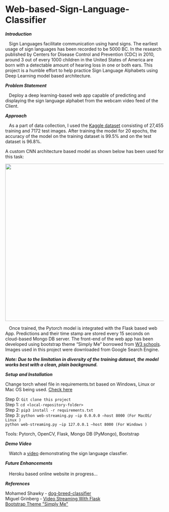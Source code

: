 # Web-based-Sign-Language-Classifier
***Introduction***

&nbsp;&nbsp;&nbsp;Sign Languages facilitate communication using hand signs. The earliest usage of sign languages has been recorded to be 5000 BC. In the research published by Centers for Disease Control and Prevention (CDC) in 2010, around 3 out of every 1000 children in the United States of America are born with a detectable amount of hearing loss in one or both ears. This project is a humble effort to help practice Sign Language Alphabets using Deep Learning model based architecture.

***Problem Statement***

&nbsp;&nbsp;&nbsp;Deploy a deep learning-based web app capable of predicting and displaying the sign language alphabet from the webcam video feed of the Client. 

***Approach***

&nbsp;&nbsp;&nbsp;As a part of data collection, I used the <a href="https://www.kaggle.com/datamunge/sign-language-mnist">Kaggle dataset<a> consisting of 27,455 training and 7172 test images. After training the model for 20 epochs, the accuracy of the model on the training dataset is 99.5% and on the test dataset is 96.8%.

A custom CNN architecture based model as shown below has been used for this task:
<p align="center">
  <img width="800" height="500" src="https://user-images.githubusercontent.com/43301609/86128405-2cefdf80-ba96-11ea-8120-d02a76c794c3.PNG">
</p>

&nbsp;&nbsp;&nbsp;Once trained, the Pytorch model is integrated with the Flask based web App. Predictions and their time stamp are stored every 15 seconds on cloud-based Mongo DB server. The front-end of the web app has been developed using bootstrap theme “Simply Me” borrowed from <a href="https://www.w3schools.com/bootstrap/bootstrap_theme_me.asp">W3 schools<a>. Images used in this project were downloaded from Google Search Engine.

***Note: Due to the limitation in diversity of the training dataset, the model works best with a clean, plain background.***

***Setup and Installation***

Change torch wheel file in requirements.txt based on Windows, Linux or Mac OS being used. <a href="https://pytorch.org/get-started/locally/#anaconda">Check here<a><br>
  
Step 0: ```Git clone this project```<br>
Step 1: ```cd <local-repository-folder>``` <br>
Step 2: ```pip3 install -r requirements.txt```<br>
Step 3: ```python web-streaming.py –ip 0.0.0.0 –host 8000 (For MacOS/ Linux )```<br>
        ```python web-streaming.py –ip 127.0.0.1 –host 8000 (For Windows )```<br>

Tools: Pytorch, OpenCV, Flask, Mongo DB (PyMongo), Bootstrap 

***Demo Video***

&nbsp;&nbsp;&nbsp;Watch a <a href="https://youtu.be/cUS1LvmjlCA">video<a> demonstrating the sign language classfier. 

***Future Enhancements***<br><br>
&nbsp;&nbsp;&nbsp;Heroku based online website in progress…

***References***

Mohamed Shawky - <a href="https://github.com/mohshawky5193/dog-breed-classifier">dog-breed-classifier<a><br>
Miguel Grinberg - <a href="https://blog.miguelgrinberg.com/post/video-streaming-with-flask">Video Streaming With Flask<a><br>
<a href="https://www.w3schools.com/bootstrap/bootstrap_theme_me.asp">Bootstrap Theme "Simply Me"<a><br>
